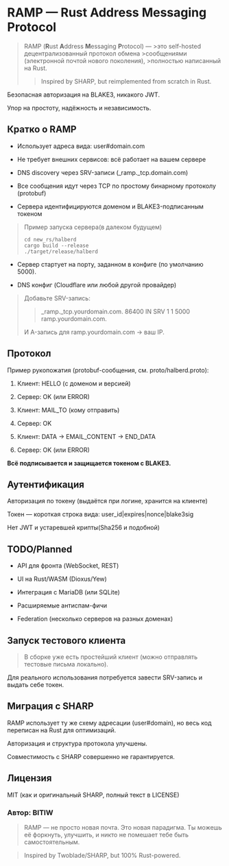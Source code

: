 # RAMP — Rust Address Messaging Protocol

>RAMP (**R**ust **A**ddress **M**essaging **P**rotocol) — >это self-hosted децентрализованный протокол обмена >сообщениями (электронной почтой нового поколения), >полностью написанный на Rust.
>
>>Inspired by SHARP, but reimplemented from scratch in Rust.

Безопасная авторизация на BLAKE3, никакого JWT.

Упор на простоту, надёжность и независимость.

## Кратко о RAMP

- Использует адреса вида: user#domain.com

- Не требует внешних сервисов: всё работает на вашем сервере

- DNS discovery через SRV-записи (_ramp._tcp.domain.com)

- Все сообщения идут через TCP по простому бинарному протоколу (protobuf)

- Сервера идентифицируются доменом и BLAKE3-подписанным токеном

>Пример запуска сервера(в далеком будущем)
>```shell
>cd new_rs/halberd
>cargo build --release
>./target/release/halberd
>```

- Сервер стартует на порту, заданном в конфиге (по умолчанию 5000).

- DNS конфиг (Cloudflare или любой другой провайдер)

>Добавьте SRV-запись:
>
>>_ramp._tcp.yourdomain.com. 86400 IN SRV 1 1 5000 ramp.yourdomain.com.
>
>И A-запись для ramp.yourdomain.com → ваш IP.

## Протокол

Пример рукопожатия (protobuf-сообщения, см. proto/halberd.proto):

1. Клиент: HELLO (с доменом и версией)

2. Сервер: OK (или ERROR)

3. Клиент: MAIL_TO (кому отправить)

4. Сервер: OK

5. Клиент: DATA → EMAIL_CONTENT → END_DATA

6. Сервер: OK (или ERROR)

**Всё подписывается и защищается токеном с BLAKE3.**

## Аутентификация

Авторизация по токену (выдаётся при логине, хранится на клиенте)

Токен — короткая строка вида: user_id|expires|nonce|blake3sig

Нет JWT и устаревшей крипты(Sha256 и подобной)

## TODO/Planned

- API для фронта (WebSocket, REST)

- UI на Rust/WASM (Dioxus/Yew)

- Интеграция с MariaDB (или SQLite)

- Расширяемые антиспам-фичи

- Federation (несколько серверов на разных доменах)

## Запуск тестового клиента

>В сборке уже есть простейший клиент (можно отправлять тестовые письма локально).

Для реального использования потребуется завести SRV-запись и выдать себе токен.

## Миграция с SHARP

RAMP использует ту же схему адресации (user#domain), но весь код переписан на Rust для оптимизаций.

Авторизация и структура протокола улучшены.

Совместимость с SHARP совершенно не гарантируется.

## Лицензия

MIT (как и оригинальный SHARP, полный текст в LICENSE)

### **Автор: BITIW**
>RAMP — не просто новая почта. Это новая парадигма. Ты можешь её форкнуть, улучшить, и никто не помешает тебе быть самостоятельным.

>Inspired by Twoblade/SHARP, but 100% Rust-powered.